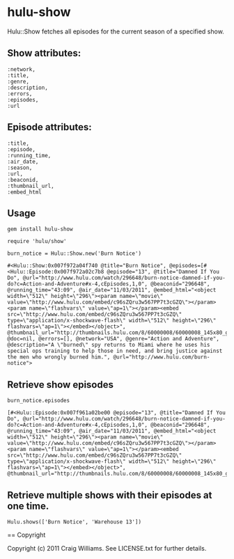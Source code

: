 # hulu-show

Hulu::Show fetches all episodes for the current season of a specified show.

## Show attributes:

    :network,
    :title,
    :genre,
    :description,
    :errors,
    :episodes,
    :url

## Episode attributes:

    :title,
    :episode,
    :running_time,
    :air_date,
    :season,
    :url,
    :beaconid,
    :thumbnail_url,
    :embed_html

## Usage

`gem install hulu-show`

`require 'hulu/show'`

`burn_notice = Hulu::Show.new('Burn Notice')`

    #<Hulu::Show:0x007f972a04f740 @title="Burn Notice", @episodes=[#<Hulu::Episode:0x007f972a02c7b8 @episode="13", @title="Damned If You Do", @url="http://www.hulu.com/watch/296648/burn-notice-damned-if-you-do?c=Action-and-Adventure#x-4,cEpisodes,1,0", @beaconid="296648", @running_time="43:09", @air_date="11/03/2011", @embed_html="<object width=\"512\" height=\"296\"><param name=\"movie\" value=\"http://www.hulu.com/embed/c96sZQru3w567PP7t3cGZQ\"></param><param name=\"flashvars\" value=\"ap=1\"></param><embed src=\"http://www.hulu.com/embed/c96sZQru3w567PP7t3cGZQ\" type=\"application/x-shockwave-flash\" width=\"512\" height=\"296\" flashvars=\"ap=1\"></embed></object>", @thumbnail_url="http://thumbnails.hulu.com/8/60000008/60000008_145x80_generated.jpg">], @doc=nil, @errors=[], @network="USA", @genre="Action and Adventure", @description="A \"burned\" spy returns to Miami where he uses his special ops training to help those in need, and bring justice against the men who wrongly burned him.", @url="http://www.hulu.com/burn-notice">

## Retrieve show episodes

`burn_notice.episodes`

    [#<Hulu::Episode:0x007f961a02be00 @episode="13", @title="Damned If You Do", @url="http://www.hulu.com/watch/296648/burn-notice-damned-if-you-do?c=Action-and-Adventure#x-4,cEpisodes,1,0", @beaconid="296648", @running_time="43:09", @air_date="11/03/2011", @embed_html="<object width=\"512\" height=\"296\"><param name=\"movie\" value=\"http://www.hulu.com/embed/c96sZQru3w567PP7t3cGZQ\"></param><param name=\"flashvars\" value=\"ap=1\"></param><embed src=\"http://www.hulu.com/embed/c96sZQru3w567PP7t3cGZQ\" type=\"application/x-shockwave-flash\" width=\"512\" height=\"296\" flashvars=\"ap=1\"></embed></object>", @thumbnail_url="http://thumbnails.hulu.com/8/60000008/60000008_145x80_generated.jpg">]


## Retrieve multiple shows with their episodes at one time.

`Hulu.shows(['Burn Notice', 'Warehouse 13'])`


== Copyright

Copyright (c) 2011 Craig Williams. See LICENSE.txt for
further details.

